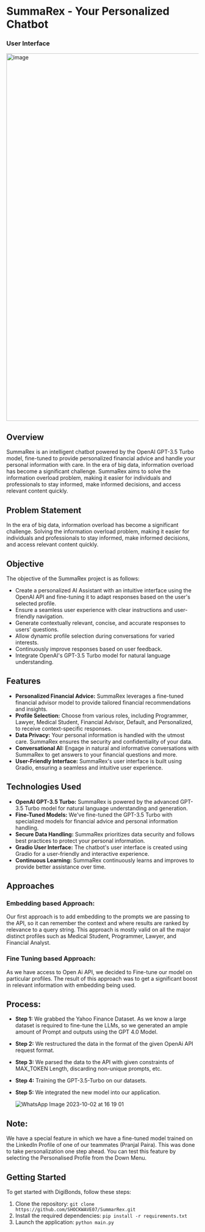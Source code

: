 # SummaRex - Your Personalized Chatbot

### User Interface
<img width="960" alt="image" src="https://github.com/SHOCKWAVE07/SummarRex/assets/74625124/6bf6c8b4-db19-4d41-81df-e936ab52a49e">

## Overview
SummaRex is an intelligent chatbot powered by the OpenAI GPT-3.5 Turbo model, fine-tuned to provide personalized financial advice and handle your personal information with care. In the era of big data, information overload has become a significant challenge. SummaRex aims to solve the information overload problem, making it easier for individuals and professionals to stay informed, make informed decisions, and access relevant content quickly.

## Problem Statement
In the era of big data, information overload has become a significant challenge. Solving the information overload problem, making it easier for individuals and professionals to stay informed, make informed decisions, and access relevant content quickly.

## Objective
The objective of the SummaRex project is as follows:
- Create a personalized AI Assistant with an intuitive interface using the OpenAI API and fine-tuning it to adapt responses based on the user's selected profile.
- Ensure a seamless user experience with clear instructions and user-friendly navigation.
- Generate contextually relevant, concise, and accurate responses to users' questions.
- Allow dynamic profile selection during conversations for varied interests.
- Continuously improve responses based on user feedback.
- Integrate OpenAI's GPT-3.5 Turbo model for natural language understanding.

## Features
- **Personalized Financial Advice:** SummaRex leverages a fine-tuned financial advisor model to provide tailored financial recommendations and insights.
- **Profile Selection:** Choose from various roles, including Programmer, Lawyer, Medical Student, Financial Advisor, Default, and Personalized, to receive context-specific responses.
- **Data Privacy:** Your personal information is handled with the utmost care. SummaRex ensures the security and confidentiality of your data.
- **Conversational AI:** Engage in natural and informative conversations with SummaRex to get answers to your financial questions and more.
- **User-Friendly Interface:** SummaRex's user interface is built using Gradio, ensuring a seamless and intuitive user experience.

## Technologies Used
- **OpenAI GPT-3.5 Turbo:** SummaRex is powered by the advanced GPT-3.5 Turbo model for natural language understanding and generation.
- **Fine-Tuned Models:** We've fine-tuned the GPT-3.5 Turbo with specialized models for financial advice and personal information handling.
- **Secure Data Handling:** SummaRex prioritizes data security and follows best practices to protect your personal information.
- **Gradio User Interface:** The chatbot's user interface is created using Gradio for a user-friendly and interactive experience.
- **Continuous Learning:** SummaRex continuously learns and improves to provide better assistance over time.

## Approaches

### Embedding based Approach:
Our first approach is to add embedding to the prompts we are passing to the API, so it can remember the context and where results are ranked by relevance to a query string.
This approach is mostly valid on all the major distinct profiles such as Medical Student, Programmer, Lawyer, and Financial Analyst.

### Fine Tuning based Approach:
As we have access to Open Ai API, we decided to Fine-tune our model on particular profiles. The result of this approach was to get a significant boost in relevant information with embedding being used.

## Process:

- **Step 1:** We grabbed the Yahoo Finance Dataset. As we know a large dataset is required to fine-tune the LLMs, so we generated an ample amount of Prompt and outputs using the GPT 4.0 Model.

- **Step 2:** We restructured the data in the format of the given OpenAi API request format.

- **Step 3:** We parsed the data to the API with given constraints of MAX_TOKEN Length, discarding non-unique prompts, etc.

- **Step 4:** Training the GPT-3.5-Turbo on our datasets.

- **Step 5:** We integrated the new model into our application.

  ![WhatsApp Image 2023-10-02 at 16 19 01](https://github.com/SHOCKWAVE07/SummarRex/assets/74625124/bf7c19c7-8436-468d-9c8f-260feab00696)

## Note:
We have a special feature in which we have a fine-tuned model trained on the LinkedIn Profile of one of our teammates (Pranjal Paira).
This was done to take personalization one step ahead. You can test this feature by selecting the Personalised Profile from the Down Menu.

## Getting Started
To get started with DigiBonds, follow these steps:
1. Clone the repository: `git clone https://github.com/SHOCKWAVE07/SummarRex.git`
2. Install the required dependencies: `pip install -r requirements.txt`
3. Launch the application: `python main.py`

   


